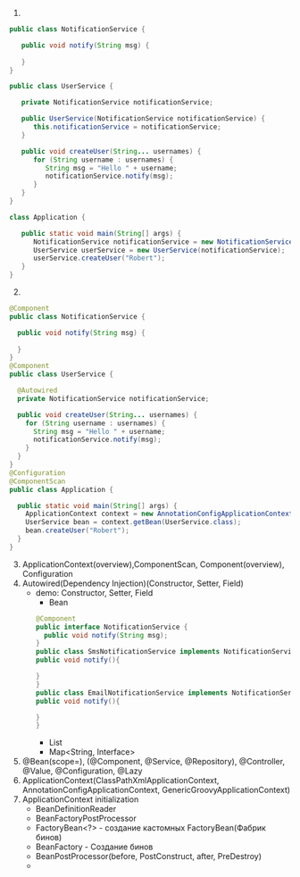 1.
```java
public class NotificationService {

   public void notify(String msg) {
      
   }
}

public class UserService {

   private NotificationService notificationService;

   public UserService(NotificationService notificationService) {
      this.notificationService = notificationService;
   }

   public void createUser(String... usernames) {
      for (String username : usernames) {
         String msg = "Hello " + username;
         notificationService.notify(msg);
      }
   }
}

class Application {

   public static void main(String[] args) {
      NotificationService notificationService = new NotificationService();
      UserService userService = new UserService(notificationService);
      userService.createUser("Robert");
   }
}
```

2.
```java
@Component
public class NotificationService {

  public void notify(String msg) {
    
  }
}
@Component
public class UserService {

  @Autowired
  private NotificationService notificationService;

  public void createUser(String... usernames) {
    for (String username : usernames) {
      String msg = "Hello " + username;
      notificationService.notify(msg);
    }
  }
}
@Configuration
@ComponentScan
public class Application {

  public static void main(String[] args) {
    ApplicationContext context = new AnnotationConfigApplicationContext(Application.class);
    UserService bean = context.getBean(UserService.class);
    bean.createUser("Robert");
  }
}
```
3. ApplicationContext(overview),ComponentScan, Component(overview), Configuration  
4. Autowired(Dependency Injection)(Constructor, Setter, Field)
   - demo: Constructor, Setter, Field
     - Bean
     ```java
     @Component
     public interface NotificationService {
       public void notify(String msg);
     }
     public class SmsNotificationService implements NotificationService {
     public void notify(){
     
     }
     }
     public class EmailNotificationService implements NotificationService{
     public void notify(){
     
     }
     }
     ```
     - List<Interface>
     - Map<String, Interface>
5. @Bean(scope=), (@Component, @Service, @Repository), @Controller, @Value, @Configuration, @Lazy
6. ApplicationContext(ClassPathXmlApplicationContext, AnnotationConfigApplicationContext, GenericGroovyApplicationContext)
7. ApplicationContext initialization
    - BeanDefinitionReader
    - BeanFactoryPostProcessor
    - FactoryBean<?> - создание кастомных FactoryBean(Фабрик бинов)
    - BeanFactory - Создание бинов
    - BeanPostProcessor(before, PostConstruct, after, PreDestroy)
    - 